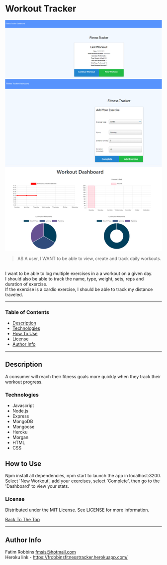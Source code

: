 # Workout Tracker

<img src="projectscreenshot2.png" alt="project image">
<img src="projectscreenshot3.png" alt="project image2">
<img src="projectscreenshot4.png" alt="project image3">

> AS A user,
  I WANT to be able to view, create and track daily workouts.
  <br/> 
  I want to be able to log multiple exercises in a a workout on a given day. 
  <br/>
  I should also be able to track the name, type, weight, sets, reps and duration of exercise. 
  <br/>
  If the exercise is a cardio exercise, I should be able to track my distance traveled.

---

### Table of Contents

- [Description](#description)
- [Technologies](#technologies)
- [How To Use](#how-to-use)
- [License](#license)
- [Author Info](#author-info)

---

## Description

A consumer will reach their fitness goals more quickly when they track their workout progress. 

### Technologies

- Javascript
- Node.js
- Express
- MongoDB
- Mongoose
- Heroku
- Morgan
- HTML
- CSS

## How to Use

Npm install all dependencies, npm start to launch the app in localhost:3200. Select 'New Workout', add your exercises, select 'Complete', then go to the 'Dashboard' to view your stats.

### License

Distributed under the MIT License. See LICENSE for more information.

[Back To The Top](#workout-tracker)

---

## Author Info

Fatim Robbins
fmsis@hotmail.com
<br/>
Heroku link - https://frobbinsfitnesstracker.herokuapp.com/
